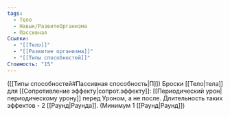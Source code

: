 ```yaml
---
tags:
  - Тело
  - Навык/РазвитеОрганизма
  - Пассивная
Ссылки:
  - "[[Тело]]"
  - "[[Развитие организма]]"
  - "[[Типы способностей]]"
Стоимость: "15"
---
```

([[Типы способностей#Пассивная способность|П]]) Броски [[Тело|тела]] для [[Сопротивление эффекту|сопрот.эффекту]]: [[Периодический урон|периодическому урону]]
перед Уроном, а не после. Длительность таких эффектов - 2 [[Раунд|Раунда]]. (Минимум 1 [[Раунд|Раунд]])